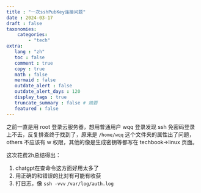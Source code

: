 ```yaml
---
title : "一次sshPubKey连接问题"
date : 2024-03-17
draft : false
taxonomies:
    categories:
        - "tech"
extra:
   lang : "zh"
   toc : false
   comment : true
   copy : true
   math : false
   mermaid : false
   outdate_alert : false
   outdate_alert_days : 120
   display_tags : true
   truncate_summary : false # 摘要
   featured : false
---
```



之前一直是用 root 登录云服务器，想用普通用户 wqq 登录发现 ssh 免密码登录上不去，反复排查终于找到了，原来是 `/home/wqq` 这个文件夹的属性出了问题，others 不应该有 w 权限，其他的像是生成密钥等都写在 techbook->linux 页面。

这次花费2h总结得出：
1. chatgpt在查命令这方面好用太多了
2. 用正确的和错误的比对有可能有收获
3. 打日志，像 `ssh -vvv` `/var/log/auth.log`
